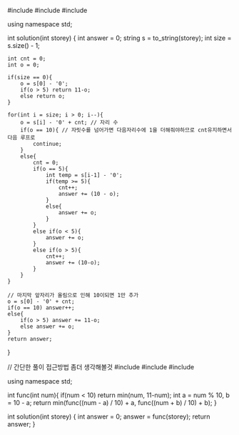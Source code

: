 #include <string>
#include <vector>
#include <iostream>

using namespace std;

int solution(int storey) {
    int answer = 0;
    string s = to_string(storey);
    int size = s.size() - 1;
        
    int cnt = 0;
    int o = 0;
    
    if(size == 0){
        o = s[0] - '0';
        if(o > 5) return 11-o;
        else return o;
    }
    
    for(int i = size; i > 0; i--){        
        o = s[i] - '0' + cnt; // 자리 수
        if(o == 10){ // 자릿수를 넘어가면 다음자리수에 1을 더해줘야하므로 cnt유지하면서 다음 루프로            
            continue;
        }
        else{
            cnt = 0;        
            if(o == 5){                
                int temp = s[i-1] - '0';
                if(temp >= 5){                
                    cnt++;
                    answer += (10 - o);
                }
                else{
                    answer += o;
                }
            }
            else if(o < 5){
                answer += o;
            }
            else if(o > 5){
                cnt++;
                answer += (10-o);
            }            
        }        
    }
    
    // 마지막 앞자리가 올림으로 인해 10이되면 1만 추가 
    o = s[0] - '0' + cnt;    
    if(o == 10) answer++;
    else{
        if(o > 5) answer += 11-o;
        else answer += o;
    }            
    return answer;
}

// 간단한 풀이 접근방법 좀더 생각해볼것
#include <string>
#include <vector>
#include <algorithm>

using namespace std;

int func(int num){
    if(num < 10) return min(num, 11-num);
    int a = num % 10, b = 10 - a;
    return min(func((num - a) / 10) + a, func((num + b) / 10) + b);
}

int solution(int storey) {
    int answer = 0;
    answer = func(storey);
    return answer;
}